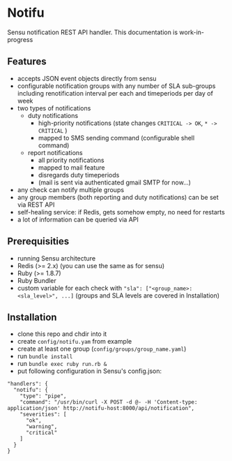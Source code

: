 Notifu
======
Sensu notification REST API handler. This documentation is work-in-progress

Features
--------
  - accepts JSON event objects directly from sensu
  - configurable notification groups with any number of SLA sub-groups including renotification interval per each and timeperiods per day of week
  - two types of notifications
    - duty notifications
      - high-priority notifications (state changes `CRITICAL -> OK`, `* -> CRITICAL` )
      - mapped to SMS sending command (configurable shell command)
    - report notifications
      - all priority notifications
      - mapped to mail feature
      - disregards duty timeperiods
      - (mail is sent via authenticated gmail SMTP for now...)
  - any check can notify multiple groups
  - any group members (both reporting and duty notifications) can be set via REST API
  - self-healing service: if Redis, gets somehow empty, no need for restarts
  - a lot of information can be queried via API

Prerequisities
---------------
  - running Sensu architecture
  - Redis (>= 2.x) (you can use the same as for sensu)
  - Ruby (>= 1.8.7)
  - Ruby Bundler
  - custom variable for each check with `"sla": ["<group_name>:<sla_level>", ...]` (groups and SLA levels are covered in Installation)

Installation
------------
  - clone this repo and chdir into it
  - create `config/notifu.yam` from example
  - create at least one group (`config/groups/group_name.yaml`)
  - run `bundle install`
  - run `bundle exec ruby run.rb &`
  - put following configuration in Sensu's config.json:

```
"handlers": {
  "notifu": {
    "type": "pipe",
    "command": "/usr/bin/curl -X POST -d @- -H 'Content-type: application/json' http://notifu-host:8000/api/notification",
    "severities": [
      "ok",
      "warning",
      "critical"
    ]
  }
}
```
